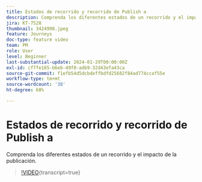 ```yaml
---
title: Estados de recorrido y recorrido de Publish a
description: Comprenda los diferentes estados de un recorrido y el impacto de la publicación.
jira: KT-7528
thumbnail: 3424998.jpeg
feature: Journeys
doc-type: feature video
team: PM
role: User
level: Beginner
last-substantial-update: 2024-01-29T00:00:00Z
exl-id: cf7fe165-b6eb-49f0-adb9-32d43efa43ca
source-git-commit: f1efb54d5dcbdeffbdfd25682f84ad774ccaf55e
workflow-type: tm+mt
source-wordcount: '38'
ht-degree: 68%

---
```


# Estados de recorrido y recorrido de Publish a

Comprenda los diferentes estados de un recorrido y el impacto de la publicación.

>[!VIDEO](https://video.tv.adobe.com/v/3424998?quality=12&learn=on){transcript=true}
